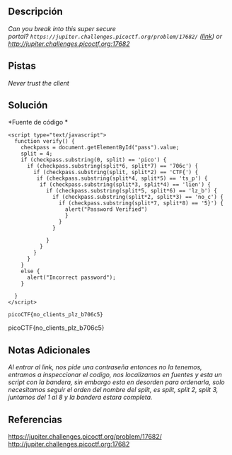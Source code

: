 
## Descripción

*Can you break into this super secure portal? `https://jupiter.challenges.picoctf.org/problem/17682/` ([link](https://jupiter.challenges.picoctf.org/problem/17682/)) or http://jupiter.challenges.picoctf.org:17682*

## Pistas

*Never trust the client*

## Solución

*Fuente de código *
```
<script type="text/javascript">
  function verify() {
    checkpass = document.getElementById("pass").value;
    split = 4;
    if (checkpass.substring(0, split) == 'pico') {
      if (checkpass.substring(split*6, split*7) == '706c') {
        if (checkpass.substring(split, split*2) == 'CTF{') {
         if (checkpass.substring(split*4, split*5) == 'ts_p') {
          if (checkpass.substring(split*3, split*4) == 'lien') {
            if (checkpass.substring(split*5, split*6) == 'lz_b') {
              if (checkpass.substring(split*2, split*3) == 'no_c') {
                if (checkpass.substring(split*7, split*8) == '5}') {
                  alert("Password Verified")
                  }
                }
              }
      
            }
          }
        }
      }
    }
    else {
      alert("Incorrect password");
    }
    
  }
</script>

picoCTF{no_clients_plz_b706c5}
```
picoCTF{no_clients_plz_b706c5}
## Notas Adicionales 

*Al entrar al link, nos pide una contraseña entonces no la tenemos, entramos a inspeccionar el codigo, nos localizamos en fuentes y esta un script con la bandera, sin embargo esta en desorden para ordenarla, solo necesitamos seguir el orden del nombre del split, es split, split 2, split 3, juntamos del 1 al 8 y la bandera estara completa.*
## Referencias 
https://jupiter.challenges.picoctf.org/problem/17682/
http://jupiter.challenges.picoctf.org:17682
